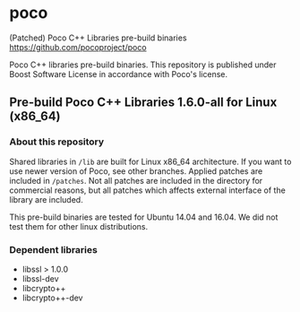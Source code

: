 # poco
(Patched) Poco C++ Libraries pre-build binaries https://github.com/pocoproject/poco

Poco C++ libraries pre-build binaries. This repository is published under Boost Software License in accordance with Poco's license.

## Pre-build Poco C++ Libraries 1.6.0-all for Linux (x86_64)

### About this repository

Shared libraries in `/lib` are built for Linux x86_64 architecture. If you want to use newer version of Poco, see other branches. Applied patches are included in `/patches`. Not all patches are included in the directory for commercial reasons, but all patches which affects external interface of the library are included.

This pre-build binaries are tested for Ubuntu 14.04 and 16.04. We did not test them for other linux distributions.

### Dependent libraries

- libssl > 1.0.0
- libssl-dev
- libcrypto++
- libcrypto++-dev
